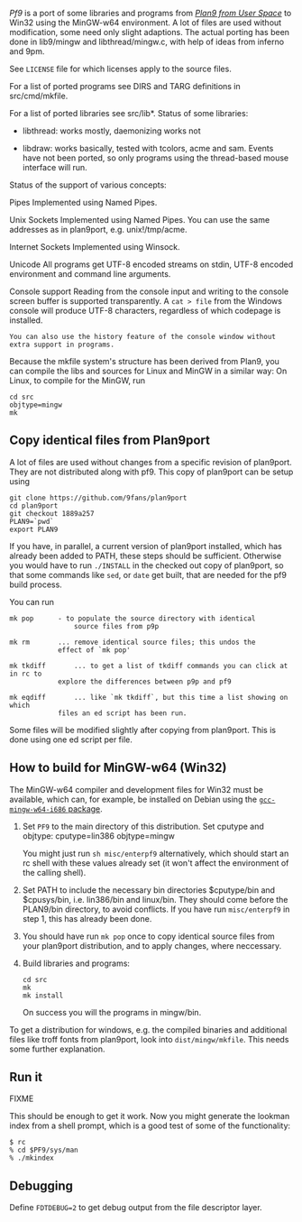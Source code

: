 _Pf9_ is a port of some libraries and programs from [_Plan9 from User
Space_](https://9fans.github.io/plan9port/) to Win32 using the MinGW-w64
environment. A lot of files are used without modification, some need
only slight adaptions. The actual porting has been done in lib9/mingw
and libthread/mingw.c, with help of ideas from inferno and 9pm.

See `LICENSE` file for which licenses apply to the source files.

For a list of ported programs see DIRS and TARG definitions
in src/cmd/mkfile.

For a list of ported libraries see src/lib*. Status of some
libraries:

-	libthread: works mostly, daemonizing works not

-	libdraw:	works basically, tested with tcolors, acme
		and sam. Events have not been ported, so only
		programs using the thread-based mouse
		interface will run.


Status of the support of various concepts:

Pipes
	Implemented using Named Pipes.

Unix Sockets
	Implemented using Named Pipes. You can use the same
	addresses as in plan9port, e.g. unix!/tmp/acme.

Internet Sockets
	Implemented using Winsock.

Unicode
	All programs get UTF-8 encoded streams on stdin, UTF-8
	encoded environment and command line arguments.

Console support
	Reading from the console input and writing to the console
	screen buffer is supported transparently. A `cat > file` from
	the Windows console will produce UTF-8 characters, regardless
	of which codepage is installed.

	You can also use the history feature of the console window without
	extra support in programs.

Because the mkfile system's structure has been derived from Plan9, you
can compile the libs and sources for Linux and MinGW in a similar way:
On Linux, to compile for the MinGW, run

	cd src
	objtype=mingw
	mk


Copy identical files from Plan9port
---------------------------

A lot of files are used without changes from a specific revision
of plan9port.  They are not distributed along with pf9. This copy of
plan9port can be setup using

	git clone https://github.com/9fans/plan9port
	cd plan9port
	git checkout 1889a257
	PLAN9=`pwd`
	export PLAN9

If you have, in parallel, a current version of plan9port installed,
which has already been added to PATH, these steps should be
sufficient. Otherwise you would have to run `./INSTALL` in the checked
out copy of plan9port, so that some commands like `sed`, or `date`
get built, that are needed for the pf9 build process.

You can run

	mk pop		- to populate the source directory with identical
					source files from p9p

	mk rm		... remove identical source files; this undos the
				effect of `mk pop'

	mk tkdiff		... to get a list of tkdiff commands you can click at in rc to
				explore the differences between p9p and pf9

	mk eqdiff		... like `mk tkdiff`, but this time a list showing on which
				files an ed script has been run.

Some files will be modified slightly after copying from plan9port. This
is done using one ed script per file.


How to build for MinGW-w64 (Win32)
----------------------------------

The MinGW-w64 compiler and development files for
Win32 must be available, which can, for example, be
installed on Debian using the [`gcc-mingw-w64-i686`
package](https://packages.debian.org/buster/gcc-mingw-w64-i686).

1.	Set `PF9` to the main directory of this distribution. Set cputype
	and objtype:
		cputype=lin386
		objtype=mingw

	You might just run `sh misc/enterpf9` alternatively, which should
	start an rc shell with these values already set (it won't affect the
	environment of the calling shell).
	
2.	Set PATH to include the necessary bin directories $cputype/bin and
	$cpusys/bin, i.e. lin386/bin and linux/bin. They should come
	before the PLAN9/bin directory, to avoid conflicts. If you have
	run `misc/enterpf9` in step 1, this has already been done.

3.	You should have run `mk pop` once to copy identical source files from
	your plan9port distribution, and to apply changes, where neccessary.

4.	Build libraries and programs:

		cd src
		mk
		mk install
	
	On success you will the programs in mingw/bin.

To get a distribution for windows, e.g. the compiled binaries
and additional files like troff fonts from plan9port, look into
`dist/mingw/mkfile`.
This needs some further explanation.



Run it
-----

FIXME
	
This should be enough to get it work. Now you might generate the
lookman index from a shell prompt, which is a good test of some
of the functionality:

	$ rc
	% cd $PF9/sys/man
	% ./mkindex


Debugging
--------

Define `FDTDEBUG=2` to get debug output from the file descriptor layer.
